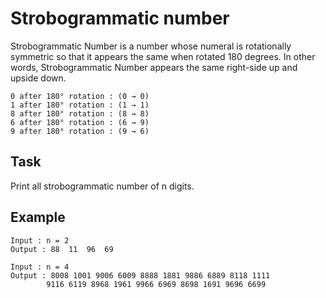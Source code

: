 # Strobogrammatic number
Strobogrammatic Number is a number whose numeral is rotationally symmetric so that it appears the same when rotated 180 degrees. In other words, Strobogrammatic Number appears the same right-side up and upside down.
```
0 after 180° rotation : (0 → 0)
1 after 180° rotation : (1 → 1)
8 after 180° rotation : (8 → 8)
6 after 180° rotation : (6 → 9)
9 after 180° rotation : (9 → 6)
```

## Task
Print all strobogrammatic number of n digits.

## Example
```
Input : n = 2
Output : 88  11  96  69

Input : n = 4
Output : 8008 1001 9006 6009 8888 1881 9886 6889 8118 1111
        9116 6119 8968 1961 9966 6969 8698 1691 9696 6699
```
